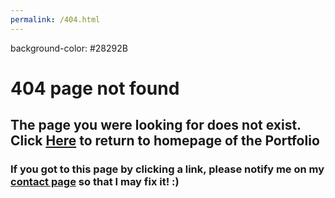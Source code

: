 ```yaml
---
permalink: /404.html
---
```


background-color: #28292B

# 404 page not found

## <span style="color" white>The page you were looking for does not exist. Click <a href="index.html">Here</a> to return to homepage of the Portfolio</span>

### If you got to this page by clicking a link, please notify me on my <a href="contact.html">contact page</a> so that I may fix it! :)

